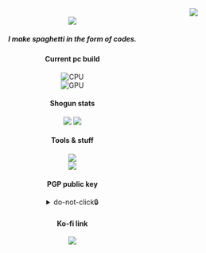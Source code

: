 <img align="right" src="https://cdn.project-mei.xyz/362805622_117622d4_5791_491f_ac9e_480e5451b79b-QMNwDG3E88Hh.png" />

<div align="center">
 <br>
 <img align="center" src="https://cdn.project-mei.xyz/68747470733a2f2f696d6167652e6d79616e696d656c6973742e6e65742f75692f666b4c4954614a546566616678464b5047527a6e676751555f6954556c644e4a4474784c665943647730695336656a53454548425f4a4d6c6831314c66714c33-v97ofuq7U43I.png" />
 
 ##### *I make spaghetti in the form of codes.*

 #### Current pc build 
 ![CPU](https://img.shields.io/badge/AMD-Ryzen_7_5700X3D-ED1C24?logo=amd&logoColor=white)  
 ![GPU](https://img.shields.io/badge/AMD-Acer_Nitro_Radeon_RX_9070_OC-ED1C24?logo=amd&logoColor=white)  

 #### **Shogun stats**
[![](https://img.shields.io/website?label=Shogun%20is%20currently&url=https%3A%2F%2Fdash.project-mei.xyz)](https://project-mei.xyz/) [![](https://top.gg/api/widget/servers/617592844978487316.svg)](https://top.gg/bot/617592844978487316)

#### Tools & stuff
<img src="https://skillicons.dev/icons?i=git,github,bash,vscode,docker,cloudflare,netlify" /><br>
<img src="https://skillicons.dev/icons?i=bots,html,css,py,js,nodejs,grafana" /><br>

 #### PGP public key

 <details>
  <summary>
     do-not-click🔒
  </summary>
  
RSA3072: ``0D3F7E2454EFA084``
```
-----BEGIN PGP PUBLIC KEY BLOCK-----

mQGNBGMskBoBDAC8iXmkGAUDbsg0//zqPadEgAE287Zh4vcMOprRvvv6gO6iwpai
iAOfGv0LOeCCi/+smDEmT5Bs3SXAYtMe/ebXva2w9Z9gk/dW+lZRBnLnjoh4KpuJ
AJwUQ4VHJuWhyvSTPMu66j/0f1CeUNUcKz9CCxmMcPizp9x15he5sOXVz8p0CzVL
wYt20BXe3kaH7d4n9mhbWW7x9eMGMwe84nc3w/FK+O2utoExk7nBxGU6NK2cfAE1
84TbbFoJtk4EF4SYPnpdt191HqkUqAMPyPcEY7L7fr+rBQ17D9Ww15Ns9hqFBvtb
+i0xA9BibaBDr4gxNl8fIkH7WQkLQwK03O8OgVWDPmpy6GbfRytyi2RD0rr7sIhj
ESr+4BZ5QqxJxKbECAamp3F60dmEYpap0TZeRQzbmx2vndvyOvavhPSPibwtYLVa
fWyjq2F+4pclmANR012/sNLh2gpPm/4MvxV413szV6rMvEwtpjhaxdd5lt1kgRhr
M2qxSf/M+Rb+NEkAEQEAAbQqUmFpZGVuIFNha3VyYSA8cmFpZGVuc2FrdXJhamlt
YUBnbWFpbC5jb20+iQHRBBMBCAA7FiEEQ0WFdKbFeVe/vKUCDT9+JFTvoIQFAmMs
kBoCGwMFCwkIBwICIgIGFQoJCAsCBBYCAwECHgcCF4AACgkQDT9+JFTvoIRHPgv/
b8+DFzNUs8xMWswkiQabkHptOjGXTfAz6LJH+8vhJSwN2Y/kZ2mz674JF5IUqN+F
vz3a2pvgNlZV3npTbR2B2HrlrKDEob/AZh/mrO51Vkf2/kpHco5bENeMWnsVfEcC
aJhxiKbsWCc/Fsii96md7TqY8JweBEYiXVk19AfWKtSr18lPxj5epmyU95XVhEbG
gH//TDeRQaEVxpPn1JEpHqSERIOb1bcpCVxHczuYQo1+vnnaix+AeTFoXXW5W4IX
xb0l102CKtddkn7jGjB94bvDb7tgH9hhGAK6EjM6MTh64BYs2JVtzvie+HvBpryB
hzRhfnF1FTj9LShwHEx76VCCgj4nLlksjBs4jgUMS8Bzg3CJM4K2Tn6XWBJ5+MMk
MmIZdnOUmQlced+pFFCCL/E26/6THaaCZ3q7A3hEt/++DBIQYwThWbWdRHV7OF4j
exnyi/3VowZu8iAnRoYAuZA77RX4P5G89EwOax2qzlNhWxVqw64Vc7lT/rqf/fD6
uQGNBGMskBoBDADLUb6f6E/6JbFM9PZ8murNyNJc+o1qX0hZh+SU4ExHfFqiHJkh
b1nK0ij4oXWr+XZmH2OKuPr3LxWsEaMfQFxncOMDlpiWl02DeFBaf0Zw2P6hJhiN
PkwjzKaZ2wnDwEa3hsaL/fQzK5YdNxOb1NGW+4HwJKuN1BfkuNVxj3hZZBXk1hAa
4wJKlyN6cP8r3M0iWYgq+f+BDHizk5Iir1sYvyzOl4TCGljV59GqoODaxHlWSfT7
3jkj2yiQ09HRnjb0CIR+aqpSgGeIZPdwZSBqpWMItPI8P0sQ+flLwyYbYe3QJ44b
Fqv5QlbWOMpJbmDsAEyKTVNwey3D0lSctNCWpy6H4jPdSRtApB8KESnIHcBJZRbZ
TFnzD77MGI2a1N+DBLQ1vsWbFOefeGHrINYAmZ4X1bXbB3lLkbiUuA5IONTWntDA
H2GvJj8bIdm3CPtUhGSz2PTCoY1s2HwzetGtDgZoUUk0MHuDHihPrDJ0muz1Bw37
uhlxiq2KxPymNXsAEQEAAYkBtgQYAQgAIBYhBENFhXSmxXlXv7ylAg0/fiRU76CE
BQJjLJAaAhsMAAoJEA0/fiRU76CEfoUL/38pDBMSh+00nWDsaFx620c0PeqX/DGN
uCZyASoLI9pl1DbaB2X8P1zHZQUoQ9WvH1PE1nYIEPw6AzpY2g0A2BkAvSDkwP37
+LWyNpWY+RaKkjRO3z9a6dJJ8zYQxwc4i7NZsj14u/lD9kRXd8BQw+2by8C+eiXs
pftIuo9HP51lUuf4MqFa6DvWM6nPtfGyC4K3bggaYKpEvb3/FEv3qDDMsjW+ck/F
e3Cxurep9XdZ5lSxCaejINHppw6H1YYxsIembYoA3nYnznI/yHej30GKleVr+fN0
rj7Ny1eLRoBnB06QsHIksQedqeieTAxt1HZ27rQVTcDZrimkP5lkg7AxOTw0pzwY
hJQ50naEhdVzGRPJAL1OmRJLrIkk3cD2+5WHZC/5l+9GyMX8SivLr7/4oG6pyLBq
3Tz+DE+EjCyMPNMallbbowSKup9Hq66MV171yj0SQh1V9uC6VrXD+BGLdwwQbSZW
Feg9bVZzS0UeAk73lmT5Yc9ZccHJnJYUdw==
=z/uo
-----END PGP PUBLIC KEY BLOCK-----

```
</details>

#### Ko-fi link
<a href="https://ko-fi.com/P5P6D65UW"><img src="https://ko-fi.com/img/githubbutton_sm.svg" /></a>
 
</div>
